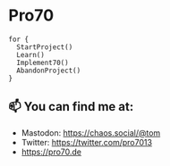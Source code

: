 # Pro70

```
for {
  StartProject()
  Learn()
  Implement70()
  AbandonProject()
}
```

## 📫 You can find me at:
- Mastodon: https://chaos.social/@tom
- Twitter: https://twitter.com/pro7013
- https://pro70.de
